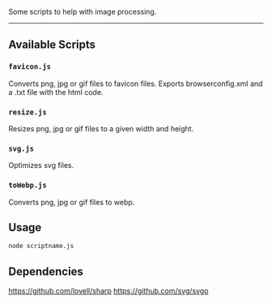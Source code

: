 Some scripts to help with image processing.

---

## Available Scripts

### `favicon.js`

Converts png, jpg or gif files to favicon files.
Exports browserconfig.xml and a .txt file with the html code.


### `resize.js`

Resizes png, jpg or gif files to a given width and height.


### `svg.js`

Optimizes svg files.


### `toWebp.js`

Converts png, jpg or gif files to webp.

## Usage
```bash
node scriptname.js
```

## Dependencies
https://github.com/lovell/sharp
https://github.com/svg/svgo